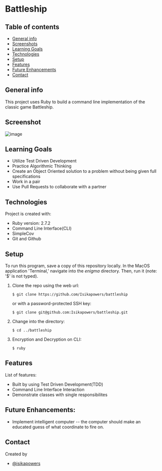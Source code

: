 # Battleship

## Table of contents
* [General info](#general-info)
* [Screenshots](#screenshots)
* [Learning Goals](#learning-goals)
* [Technologies](#technologies)
* [Setup](#setup)
* [Features](#features)
* [Future Enhancements](#future-enhancements)
* [Contact](#contact)

## General info
This project uses Ruby to build a command line implementation of the classic game Battleship. 

## Screenshot
![image](https://user-images.githubusercontent.com/72399033/131873586-c28865d3-72a8-4658-9436-d43769718fe6.png)

## Learning Goals
* Utilize Test Driven Development
* Practice Algorithmic Thinking
* Create an Object Oriented solution to a problem without being given full specifications
* Work in a pair
* Use Pull Requests to collaborate with a partner

## Technologies
Project is created with:
* Ruby version: 2.7.2
* Command Line Interface(CLI)
* SimpleCov
* Git and Github

## Setup
To run this program, save a copy of this repository locally. In the MacOS
application 'Terminal,' navigate into the _enigma_ directory.
Then, run it (note: '$' is not typed).
1. Clone the repo using the web url:
   ```
   $ git clone https://github.com/Isikapowers/battleship
   ```
   or with a password-protected SSH key:
   ```
   $ git clone git@github.com:Isikapowers/battleship.git
   ```
2. Change into the directory:
   ```
   $ cd ../battleship
   ```
3. Encryption and Decryption on CLI:
   ```
   $ ruby 
   ```

## Features
List of features:
* Built by using Test Driven Development(TDD)
* Command Line Interface Interaction
* Demonstrate classes with single responsibilites

## Future Enhancements:
* Implement intelligent computer -- the computer should make an educated guess of what coordinate to fire on.

## Contact
Created by
* [@isikapowers](https://github.com/Isikapowers)
